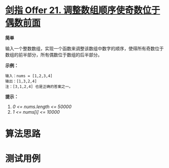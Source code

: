 # [剑指 Offer 21. 调整数组顺序使奇数位于偶数前面][cnTitle]

**简单**

输入一个整数数组，实现一个函数来调整该数组中数字的顺序，使得所有奇数位于数组的前半部分，所有偶数位于数组的后半部分。



**示例：** 

```
输入：nums = [1,2,3,4]
输出：[1,3,2,4] 
注：[3,1,2,4] 也是正确的答案之一。
```



**提示：** 

1.  *0 <= nums.length <= 50000*  
2.  *1 <= nums[i] <= 10000* 




# 算法思路

# 测试用例
```
```

[cnTitle]: https://leetcode-cn.com/problems/diao-zheng-shu-zu-shun-xu-shi-qi-shu-wei-yu-ou-shu-qian-mian-lcof/
